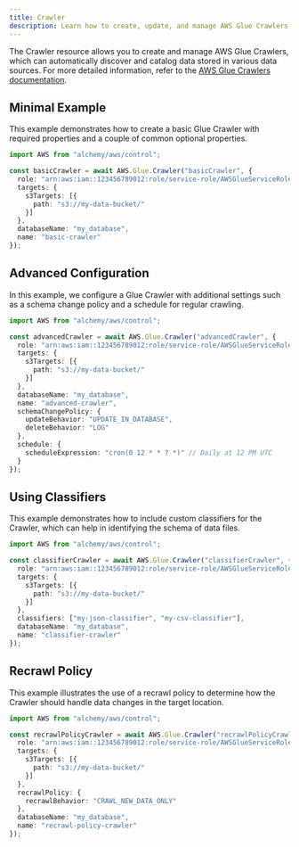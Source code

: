 ```yaml
---
title: Crawler
description: Learn how to create, update, and manage AWS Glue Crawlers using Alchemy Cloud Control.
---
```


The Crawler resource allows you to create and manage AWS Glue Crawlers, which can automatically discover and catalog data stored in various data sources. For more detailed information, refer to the [AWS Glue Crawlers documentation](https://docs.aws.amazon.com/glue/latest/userguide/).

## Minimal Example

This example demonstrates how to create a basic Glue Crawler with required properties and a couple of common optional properties.

```ts
import AWS from "alchemy/aws/control";

const basicCrawler = await AWS.Glue.Crawler("basicCrawler", {
  role: "arn:aws:iam::123456789012:role/service-role/AWSGlueServiceRole",
  targets: {
    s3Targets: [{
      path: "s3://my-data-bucket/"
    }]
  },
  databaseName: "my_database",
  name: "basic-crawler"
});
```

## Advanced Configuration

In this example, we configure a Glue Crawler with additional settings such as a schema change policy and a schedule for regular crawling.

```ts
import AWS from "alchemy/aws/control";

const advancedCrawler = await AWS.Glue.Crawler("advancedCrawler", {
  role: "arn:aws:iam::123456789012:role/service-role/AWSGlueServiceRole",
  targets: {
    s3Targets: [{
      path: "s3://my-data-bucket/"
    }]
  },
  databaseName: "my_database",
  name: "advanced-crawler",
  schemaChangePolicy: {
    updateBehavior: "UPDATE_IN_DATABASE",
    deleteBehavior: "LOG"
  },
  schedule: {
    scheduleExpression: "cron(0 12 * * ? *)" // Daily at 12 PM UTC
  }
});
```

## Using Classifiers

This example demonstrates how to include custom classifiers for the Crawler, which can help in identifying the schema of data files.

```ts
import AWS from "alchemy/aws/control";

const classifierCrawler = await AWS.Glue.Crawler("classifierCrawler", {
  role: "arn:aws:iam::123456789012:role/service-role/AWSGlueServiceRole",
  targets: {
    s3Targets: [{
      path: "s3://my-data-bucket/"
    }]
  },
  classifiers: ["my-json-classifier", "my-csv-classifier"],
  databaseName: "my_database",
  name: "classifier-crawler"
});
```

## Recrawl Policy

This example illustrates the use of a recrawl policy to determine how the Crawler should handle data changes in the target location.

```ts
import AWS from "alchemy/aws/control";

const recrawlPolicyCrawler = await AWS.Glue.Crawler("recrawlPolicyCrawler", {
  role: "arn:aws:iam::123456789012:role/service-role/AWSGlueServiceRole",
  targets: {
    s3Targets: [{
      path: "s3://my-data-bucket/"
    }]
  },
  recrawlPolicy: {
    recrawlBehavior: "CRAWL_NEW_DATA_ONLY"
  },
  databaseName: "my_database",
  name: "recrawl-policy-crawler"
});
```